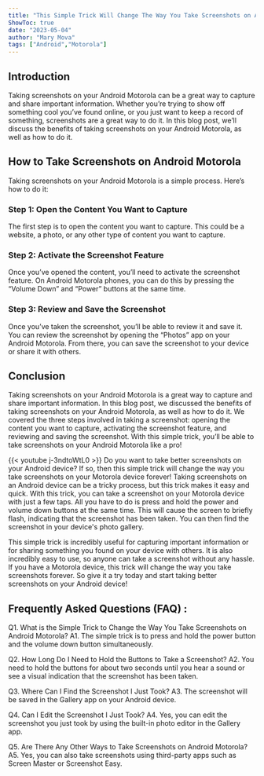 ```yaml
---
title: "This Simple Trick Will Change The Way You Take Screenshots on Android Motorola Forever!"
ShowToc: true 
date: "2023-05-04"
author: "Mary Mova" 
tags: ["Android","Motorola"]
---
```

## Introduction 
Taking screenshots on your Android Motorola can be a great way to capture and share important information. Whether you’re trying to show off something cool you’ve found online, or you just want to keep a record of something, screenshots are a great way to do it. In this blog post, we’ll discuss the benefits of taking screenshots on your Android Motorola, as well as how to do it. 

## How to Take Screenshots on Android Motorola 
Taking screenshots on your Android Motorola is a simple process. Here’s how to do it: 

### Step 1: Open the Content You Want to Capture 
The first step is to open the content you want to capture. This could be a website, a photo, or any other type of content you want to capture. 

### Step 2: Activate the Screenshot Feature 
Once you’ve opened the content, you’ll need to activate the screenshot feature. On Android Motorola phones, you can do this by pressing the “Volume Down” and “Power” buttons at the same time. 

### Step 3: Review and Save the Screenshot 
Once you’ve taken the screenshot, you’ll be able to review it and save it. You can review the screenshot by opening the “Photos” app on your Android Motorola. From there, you can save the screenshot to your device or share it with others. 

## Conclusion 
Taking screenshots on your Android Motorola is a great way to capture and share important information. In this blog post, we discussed the benefits of taking screenshots on your Android Motorola, as well as how to do it. We covered the three steps involved in taking a screenshot: opening the content you want to capture, activating the screenshot feature, and reviewing and saving the screenshot. With this simple trick, you’ll be able to take screenshots on your Android Motorola like a pro!

{{< youtube j-3ndtoWtL0 >}} 
Do you want to take better screenshots on your Android device? If so, then this simple trick will change the way you take screenshots on your Motorola device forever! Taking screenshots on an Android device can be a tricky process, but this trick makes it easy and quick. With this trick, you can take a screenshot on your Motorola device with just a few taps. All you have to do is press and hold the power and volume down buttons at the same time. This will cause the screen to briefly flash, indicating that the screenshot has been taken. You can then find the screenshot in your device's photo gallery. 

This simple trick is incredibly useful for capturing important information or for sharing something you found on your device with others. It is also incredibly easy to use, so anyone can take a screenshot without any hassle. If you have a Motorola device, this trick will change the way you take screenshots forever. So give it a try today and start taking better screenshots on your Android device!

## Frequently Asked Questions (FAQ) :
Q1. What is the Simple Trick to Change the Way You Take Screenshots on Android Motorola?
A1. The simple trick is to press and hold the power button and the volume down button simultaneously.

Q2. How Long Do I Need to Hold the Buttons to Take a Screenshot?
A2. You need to hold the buttons for about two seconds until you hear a sound or see a visual indication that the screenshot has been taken.

Q3. Where Can I Find the Screenshot I Just Took?
A3. The screenshot will be saved in the Gallery app on your Android device.

Q4. Can I Edit the Screenshot I Just Took?
A4. Yes, you can edit the screenshot you just took by using the built-in photo editor in the Gallery app.

Q5. Are There Any Other Ways to Take Screenshots on Android Motorola?
A5. Yes, you can also take screenshots using third-party apps such as Screen Master or Screenshot Easy.


